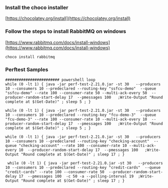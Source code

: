 
### Install the choco installer
[https://chocolatey.org/install](https://chocolatey.org/install)

### Follow the steps to install RabbitMQ on windows
[https://www.rabbitmq.com/docs/install-windows](https://www.rabbitmq.com/docs/install-windows)

```
choco install rabbitmq
```

### Perftest Samples
```
######################## powershell loop
while (0 -lt 1) { java -jar perf-test-2.21.0.jar -st 30   --producers 10 --consumers 10 --predeclared --routing-key "ssfcu-demo"  --queue "ssfcu-demo" --rate 100 --consumer-rate 50 --multi-ack-every 50  --producer-random-start-delay 17  --pmessages 100   ;Write-Output "Round complete at $(Get-Date)" ; sleep 5 ; }

while (0 -lt 1) { java -jar perf-test-2.21.0.jar -st 30   --producers 10 --consumers 10 --predeclared --routing-key "fcu-demo-3"  --queue "fcu-demo-3" --rate 100 --consumer-rate 10 --multi-ack-every 10  --producer-random-start-delay 17  --pmessages 100   ;Write-Output "Round complete at $(Get-Date)" ; sleep 5 ; }

while (0 -lt 1) { java -jar perf-test-2.21.0.jar -st 30   --producers 10 --consumers 10 --predeclared --routing-key "checking-account"  --queue "checking-account" --rate 100 --consumer-rate 10 --multi-ack-every 10  --producer-random-start-delay 17  --pmessages 100   ;Write-Output "Round complete at $(Get-Date)" ; sleep 17 ; }

 while (0 -lt 1) { java -jar perf-test-2.21.0.jar -st 30   --producers 10 --consumers 10 --predeclared --routing-key "credit-cards"  --queue "credit-cards" --rate 100 --consumer-rate 50  --producer-random-start-delay 17  --pmessages 100  -c 50 -a --polling-interval 19  ;Write-Output "Round complete at $(Get-Date)" ; sleep 17 ; }

```
